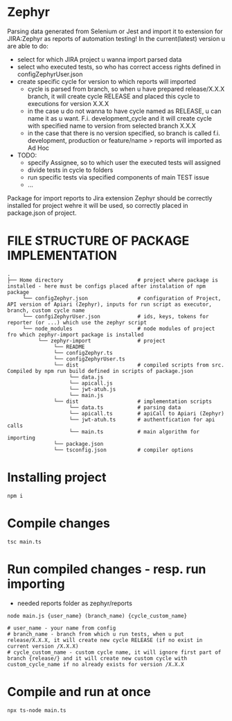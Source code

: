 # Zephyr

Parsing data generated from Selenium or Jest and import it to extension for JIRA:Zephyr as reports of automation testing! In the current(latest) version u are able to do:
* select for which JIRA project u wanna import parsed data
* select who executed tests, so who has correct access rights defined in configZephyrUser.json
* create specific cycle for version to which reports will imported
     * cycle is parsed from branch, so when u have prepared release/X.X.X branch, it will create cycle RELEASE and placed this cycle to executions for version X.X.X
     * in the case u do not wanna to have cycle named as RELEASE, u can name it as u want. F.i. development_cycle and it will create cycle with specified name to version from selected branch X.X.X
     * in the case that there is no version specified, so branch is called f.i. development, production or feature/name > reports will imported as Ad Hoc 
* TODO:
     * specify Assignee, so to which user the executed tests will assigned
     * divide tests in cycle to folders
     * run specific tests via specified components of main TEST issue
     * ...

Package for import reports to Jira extension Zephyr should be correctly installed for project wehre it will be used, so correctly placed in package.json of project.

# FILE STRUCTURE OF PACKAGE IMPLEMENTATION

```shell script
.
├── Home directory                        # project where package is installed - here must be configs placed after instalation of npm package
     └── configZephyr.json                # configuration of Project, API version of Apiari (Zephyr), inputs for run script as executor, branch, custom cycle name
     └── confgiZephyrUser.json            # ids, keys, tokens for reporter (or ...) which use the zephyr script
     └── node_modules                     # node modules of project fro which zephyr-import package is installed
          └── zephyr-import               # project
               └── README
               └── configZephyr.ts
               └── configZephyrUser.ts
               └── dist                   # compiled scripts from src. Compiled by npm run build defined in scripts of package.json
                    └── data.js                
                    └── apicall.js            
                    └── jwt-atuh.js            
                    └── main.js 
               └── dist                   # implementation scripts
                    └── data.ts           # parsing data             
                    └── apicall.ts        # apiCall to Apiari (Zephyr)    
                    └── jwt-atuh.ts       # authentfication for api calls     
                    └── main.ts           # main algorithm for importing 
               └── package.json                          
               └── tsconfig.json          # compiler options
```

# Installing project
```shell script
npm i
```

# Compile changes
```shell script
tsc main.ts
```

# Run compiled changes - resp. run importing
- needed reports folder as zephyr/reports
```shell script
node main.js {user_name} (branch_name) {cycle_custom_name}

# user_name - your name from config 
# branch_name - branch from which u run tests, when u put release/X.X.X, it will create new cycle RELEASE (if no exist in current version /X.X.X)
# cycle_custom_name - custom cycle name, it will ignore first part of branch {release/} and it will create new custom cycle with custom_cycle_name if no already exists for version /X.X.X
```

# Compile and run at once
```shell script
npx ts-node main.ts
```

